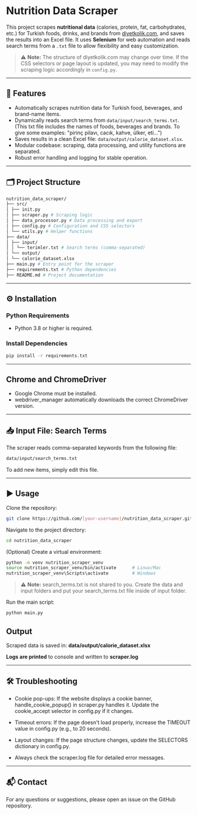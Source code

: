 # Nutrition Data Scraper

This project scrapes **nutritional data** (calories, protein, fat, carbohydrates, etc.) for Turkish foods, drinks, and brands from [diyetkolik.com](https://www.diyetkolik.com), and saves the results into an Excel file. It uses **Selenium** for web automation and reads search terms from a `.txt` file to allow flexibility and easy customization.

> ⚠️ **Note:** The structure of diyetkolik.com may change over time. If the CSS selectors or page layout is updated, you may need to modify the scraping logic accordingly in `config.py`.

---

## 🚀 Features

- Automatically scrapes nutrition data for Turkish food, beverages, and brand-name items.
- Dynamically reads search terms from `data/input/search_terms.txt`. (This txt file includes the names of foods, beverages and brands. To give some examples: "pirinç pilavı, cacık, kahve, ülker, eti...")
- Saves results in a clean Excel file: `data/output/calorie_dataset.xlsx`.
- Modular codebase: scraping, data processing, and utility functions are separated.
- Robust error handling and logging for stable operation.

---

## 🗂️ Project Structure

```bash
nutrition_data_scraper/
├── src/
│ ├── init.py
│ ├── scraper.py # Scraping logic
│ ├── data_processor.py # Data processing and export
│ ├── config.py # Configuration and CSS selectors
│ └── utils.py # Helper functions
├── data/
│ ├── input/
│ │ └── terimler.txt # Search terms (comma-separated)
│ └── output/
│ └── calorie_dataset.xlsx
├── main.py # Entry point for the scraper
├── requirements.txt # Python dependencies
├── README.md # Project documentation
```

---

## ⚙️ Installation

### Python Requirements

- Python 3.8 or higher is required.

### Install Dependencies

```bash
pip install -r requirements.txt
```

---

## Chrome and ChromeDriver

- Google Chrome must be installed.
- webdriver_manager automatically downloads the correct ChromeDriver version.

---

## 📥 Input File: Search Terms

The scraper reads comma-separated keywords from the following file:

```bash
data/input/search_terms.txt
```
To add new items, simply edit this file.

---

## ▶️ Usage

Clone the repository:

```bash
git clone https://github.com/[your-username]/nutrition_data_scraper.git
```

Navigate to the project directory:

```bash
cd nutrition_data_scraper
```

(Optional) Create a virtual environment:

```bash
python -m venv nutrition_scraper_venv
source nutrition_scraper_venv/bin/activate      # Linux/Mac
nutrition_scraper_venv\Scripts\activate         # Windows
```

> ⚠️ **Note:** search_terms.txt is not shared to you. Create the data and input folders and put your search_terms.txt file inside of input folder.


Run the main script:

```bash
python main.py
```

## Output

Scraped data is saved in: **data/output/calorie_dataset.xlsx**

**Logs are printed** to console and written to **scraper.log**

---

## 🛠️ Troubleshooting

- Cookie pop-ups: If the website displays a cookie banner, handle_cookie_popup() in scraper.py handles it. Update the cookie_accept selector in config.py if it changes.

- Timeout errors: If the page doesn't load properly, increase the TIMEOUT value in config.py (e.g., to 20 seconds).

- Layout changes: If the page structure changes, update the SELECTORS dictionary in config.py.

- Always check the scraper.log file for detailed error messages.

---

## 📬 Contact
For any questions or suggestions, please open an issue on the GitHub repository.

